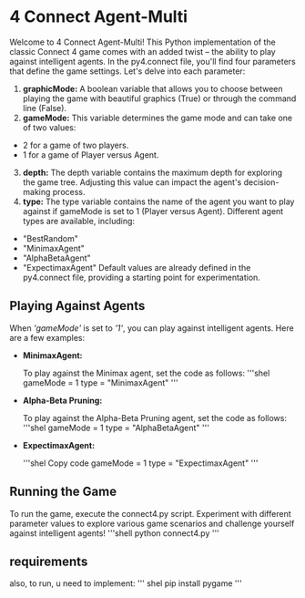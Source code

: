 # 4 Connect Agent-Multi
Welcome to 4 Connect Agent-Multi! This Python implementation of the classic Connect 4 game comes with an added twist – the ability to play against intelligent agents. In the py4.connect file, you'll find four parameters that define the game settings. Let's delve into each parameter:

1. **graphicMode:**
  A boolean variable that allows you to choose between playing the game with beautiful graphics (True) or through the command line (False).
2. **gameMode:**
  This variable determines the game mode and can take one of two values:
  * 2 for a game of two players.
  * 1 for a game of Player versus Agent.
3. **depth:**
  The depth variable contains the maximum depth for exploring the game tree. Adjusting this value can impact the agent's decision-making process.
4. **type:**
  The type variable contains the name of the agent you want to play against if gameMode is set to 1 (Player versus Agent). Different agent types are available, including:
  * "BestRandom"
  * "MinimaxAgent"
  * "AlphaBetaAgent"
  * "ExpectimaxAgent"
  Default values are already defined in the py4.connect file, providing a starting point for experimentation.

## Playing Against Agents
When *'gameMode'* is set to *'1'*, you can play against intelligent agents.
Here are a few examples:

* **MinimaxAgent:**

  To play against the Minimax agent, set the code as follows:
  '''shel
  gameMode = 1
  type = "MinimaxAgent"
  '''
* **Alpha-Beta Pruning:**
  
  To play against the Alpha-Beta Pruning agent, set the code as follows:
  '''shel
  gameMode = 1
  type = "AlphaBetaAgent"
  '''
* **ExpectimaxAgent:**
  
  '''shel
  Copy code
  gameMode = 1
  type = "ExpectimaxAgent"
  '''
## Running the Game
To run the game, execute the connect4.py script. Experiment with different parameter values to explore various game scenarios and challenge yourself against intelligent agents!
'''shell
python connect4.py
'''
## requirements
also, to run, u need to implement:
''' shel
pip install pygame
'''
